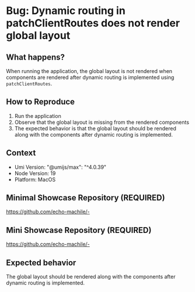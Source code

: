 # Bug: Dynamic routing in patchClientRoutes does not render global layout

## What happens?

When running the application, the global layout is not rendered when components are rendered after dynamic routing is implemented using `patchClientRoutes`.

## How to Reproduce

1. Run the application
2. Observe that the global layout is missing from the rendered components
3. The expected behavior is that the global layout should be rendered along with the components after dynamic routing is implemented.

## Context

- Umi Version: "@umijs/max": "^4.0.39"
- Node Version: 19
- Platform: MacOS

## Minimal Showcase Repository (REQUIRED)

https://github.com/echo-machile/-

## Mini Showcase Repository (REQUIRED)

https://github.com/echo-machile/-

## Expected behavior

The global layout should be rendered along with the components after dynamic routing is implemented.
